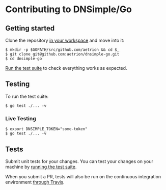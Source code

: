 # Contributing to DNSimple/Go

## Getting started

Clone the repository [in your workspace](https://golang.org/doc/code.html#Organization) and move into it:

```
$ mkdir -p $GOPATH/src/github.com/aetrion && cd $_
$ git clone git@github.com:aetrion/dnsimple-go.git
$ cd dnsimple-go
```

[Run the test suite](#testing) to check everything works as expected.


## Testing

To run the test suite:

```shell
$ go test ./... -v
```

### Live Testing

```shell
$ export DNSIMPLE_TOKEN="some-token"
$ go test ./... -v
```


## Tests

Submit unit tests for your changes. You can test your changes on your machine by [running the test suite](#testing).

When you submit a PR, tests will also be run on the continuous integration environment [through Travis](https://travis-ci.org/aetrion/dnsimple-go).

